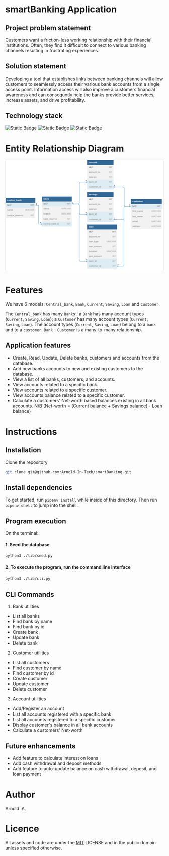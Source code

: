 # smartBanking Application

## Project problem statement 
Customers want a friction-less working relationship with their financial institutions. Often, they find it difficult to connect to various banking channels resulting in frustrating experiences.

## Solution statement 
Developing a tool that establishes links between banking channels will allow customers to seamlessly access their various bank accounts from a single access point. Information access will also improve a customers financial awareness and can consequntly help the banks provide better services, increase assets, and drive profitability.

## Technology stack
![Static Badge](https://img.shields.io/badge/Python-FFD43B?style=for-the-badge&logo=python&logoColor=blue)
![Static Badge](https://img.shields.io/badge/PostgreSQL-316192?style=for-the-badge&logo=postgresql&logoColor=white)
![Static Badge](https://img.shields.io/badge/Shell_Script-121011?style=for-the-badge&logo=gnu-bash&logoColor=white)

# Entity Relationship Diagram 
![Entity Relationship Diagram](./images/smartBanking.png?raw=true)


# Features
We have 6 models: `Central_bank`, `Bank`, `Current`, `Saving`, `Loan` and `Customer`. 

The `Central_bank` has many `Bank`s ; a `Bank` has many account types (`Current`, `Saving`, `Loan`); a `Customer` has many account types (`Current`, `Saving`, `Loan`). The account types (`Current`, `Saving`, `Loan`) belong to a `bank` and to a `customer`. `Bank` - `Customer` is a many-to-many relationship.  
## Application features
- Create, Read, Update, Delete banks, customers and accounts from the database.
- Add new banks accounts to new and existing customers to the database.
- View a list of all banks, customers, and accounts.
- View accounts related to a specific bank.
- View accounts related to a specific customer.
- View accounts balance related to a specific customer.
- Calculate a customers' Net-worth based balances existing in all bank accounts. N/B (Net-worth = (Current balance + Savings balance) - Loan balance)


# Instructions
## Installation

Clone the repository
```bash
git clone git@github.com:Arnold-In-Tech/smartBanking.git
```


## Install dependencies

To get started, run `pipenv install` while inside of this directory. Then run
`pipenv shell` to jump into the shell.


## Program execution

On the terminal:
#### 1. Seed the database
```bash
python3 ./lib/seed.py
```

#### 2. To execute the program, run the command line interface
```bash
python3 ./lib/cli.py
```

## CLI Commands
1. Bank utilities
- List all banks
- Find bank by name
- Find bank by id
- Create bank
- Update bank
- Delete bank

2. Customer utilities
- List all customers
- Find customer by name
- Find customer by id
- Create customer
- Update customer
- Delete customer

3. Account utilities
- Add/Register an account
- List all accounts registered with a specific bank
- List all accounts registered to a specific customer
- Display customer's balance in all bank accounts
- Calculate a customers' Net-worth


## Future enhancements
- Add feature to calculate interest on loans
- Add cash withdrawal and deposit methods
- Add feature to auto-update balance on cash withdrawal, deposit, and loan payment


# Author
Arnold .A.


# Licence
All assets and code are under the [MIT](https://choosealicense.com/licenses/mit/) LICENSE and in the public domain unless specified otherwise.

